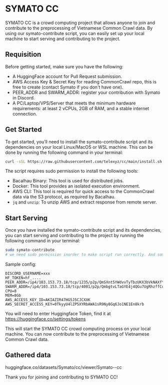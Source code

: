 # SYMATO CC
SYMATO CC is a crowd computing project that allows anyone to join and contribute to the preprocessing of Vietnamese Common Crawl data. By using our symato-contribute script, you can easily set up your local machine to start serving and contributing to the project.

## Requisition

Before getting started, make sure you have the following:

- A HuggingFace account for Pull Request submission.
- AWS Access Key & Secret Key for reading CommonCrawl repo, this is free to create (contact Symato if you don't have one).
- PEER_ADDR and SWARM_ADDR: register your contribution with Symato in Discord.
- A PC/Laptop/VPS/Server that meets the minimum hardware requirements: at least 2 vCPUs, 2GB of RAM, and a stable internet connection.

## Get Started
To get started, you’ll need to install the symato-contribute script and its dependencies on your local Linux/MacOS or WSL machine. This can be done by running the following command in your terminal:

```bash
curl -sSL https://raw.githubusercontent.com/telexyz/cc/main/install.sh | bash
```

The script requires sudo permission to install the following tools:

- Bacalhau Binary: This tool is used for distributed jobs.
- Docker: This tool provides an isolated execution environment.
- AWS CLI: This tool is required for quick access to the CommonCrawl data via the S3 protocol, as required by Bacalhau.
- `jq` and `unzip`: To unzip AWS and extract response from remote server.

## Start Serving
Once you have installed the symato-contribute script and its dependencies, you can start serving and contributing to the project by running the following command in your terminal:

```bash
sudo symato-contribute
# we need sudo permission inorder to make script run correctly. And sometime the script use most of CPUs to process text.
```

Sample config:
```
DISCORD_USERNAME=xxx
HF_TOKEN=hf_....
PEER_ADDR=/ip4/103.153.73.18/tcp/1235/p2p/QmSXnt5YWdvvTyTbzUKX3bVkNAXfY1u5a2dRtXuP44fjEF
SWARM_ADDR=/ip4/103.153.73.18/tcp/4001/p2p/QmbgtvLTaGYE4j4QGu7UgRhzffCq6YWQ7e7Xkc3QqWhtSt
CPU=8
MEM=8Gb
AWS_ACCESS_KEY_ID=AKIAZIR47HG5J5CJCXXK
AWS_SECRET_ACCESS_KEY=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
```

You will need to enter Huggingface Token, find it at https://huggingface.co/settings/tokens

This will start the SYMATO CC crowd computing process on your local machine. You can now contribute to the preprocessing of Vietnamese Common Crawl data.

## Gathered data
huggingface.co/datasets/Symato/cc/viewer/Symato--cc

Thank you for joining and contributing to SYMATO CC!
